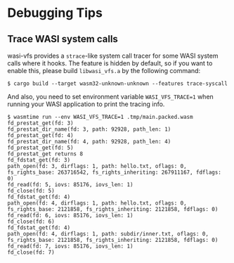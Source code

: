 # Debugging Tips

## Trace WASI system calls

wasi-vfs provides a `strace`-like system call tracer for some WASI system calls where it hooks.
The feature is hidden by default, so if you want to enable this, please build `libwasi_vfs.a` by the following command:

```console
$ cargo build --target wasm32-unknown-unknown --features trace-syscall
```

And also, you need to set environment variable `WASI_VFS_TRACE=1` when running your WASI application to print the tracing info.

```strace
$ wasmtime run --env WASI_VFS_TRACE=1 .tmp/main.packed.wasm
fd_prestat_get(fd: 3)
fd_prestat_dir_name(fd: 3, path: 92928, path_len: 1)
fd_prestat_get(fd: 4)
fd_prestat_dir_name(fd: 4, path: 92928, path_len: 4)
fd_prestat_get(fd: 5)
fd_prestat_get returns 8
fd_fdstat_get(fd: 3)
path_open(fd: 3, dirflags: 1, path: hello.txt, oflags: 0, fs_rights_base: 263716542, fs_rights_inheriting: 267911167, fdflags: 0)
fd_read(fd: 5, iovs: 85176, iovs_len: 1)
fd_close(fd: 5)
fd_fdstat_get(fd: 4)
path_open(fd: 4, dirflags: 1, path: hello.txt, oflags: 0, fs_rights_base: 2121858, fs_rights_inheriting: 2121858, fdflags: 0)
fd_read(fd: 6, iovs: 85176, iovs_len: 1)
fd_close(fd: 6)
fd_fdstat_get(fd: 4)
path_open(fd: 4, dirflags: 1, path: subdir/inner.txt, oflags: 0, fs_rights_base: 2121858, fs_rights_inheriting: 2121858, fdflags: 0)
fd_read(fd: 7, iovs: 85176, iovs_len: 1)
fd_close(fd: 7)
```
